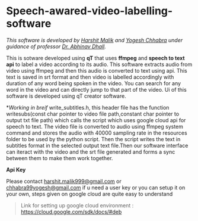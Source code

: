 # Speech-awared-video-labelling-software

*This software is developed by [Harshit Malik](harshit.malik999@gmail.com) and [Yogesh Chhabra](chhabra99yogesh@gmail.com ) under guidance of professor [Dr. Abhinav Dhall](http://www.iitrpr.ac.in/cse/abhinavdhall).*

This is sotware developed using **qT** that uses **ffmpeg** and **speech to text api** to label a video according to its audio. This software extracts audio from video using ffmpeg and then this audio is converted to text using api. This text is saved in srt format and then video is labelled accordingly with duration of any word being spoken in the video. You can search for any word in the video and can directly jump to that part of the video. Ui of this software is developed using qT creator software.

**Working in breif*
write_subtitles.h, this header file has the function writesubs(const char pointer to video file path,constant char pointer to output txt file path) which calls the script which uses google cloud api for speech to text. The video file is converted to audio using ffmpeg system command and stores the audio with 40000 sampling rate in the resources folder to be used by the python script. Then the script writes the text in subtitles format in the selected output text file.Then our software interface can iteract with the video and the srt file generated and forms a sync between them to make them work together.



**Api Key**

Please contact harshit.malik999@gmail.com or chhabra99yogesh@gmail.com if u need a user key or you can setup it on your own, steps given on google cloud are quite easy to understand
> Link for setting up google cloud environment : https://cloud.google.com/sdk/docs/#deb
```
